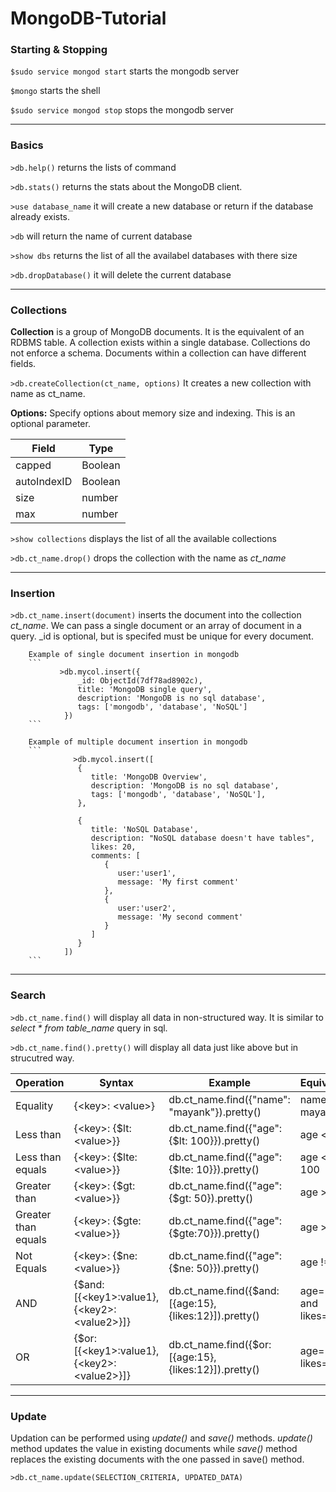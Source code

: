 # MongoDB-Tutorial

### Starting & Stopping

`$sudo service mongod start`	starts the mongodb server

`$mongo`  starts the shell

`$sudo service mongod stop` 	stops the mongodb server

---

### Basics

`>db.help()` returns the lists of command

`>db.stats()` returns the stats about the MongoDB client. 

`>use database_name` it will create a new database or return if the database already exists.

`>db` will return the name of current database

`>show dbs` returns the list of all the availabel databases with there size

`>db.dropDatabase()` it will delete the current database

---

### Collections

**Collection** is a group of MongoDB documents. It is the equivalent of an RDBMS table. A collection exists within a single database. Collections do not enforce a schema. Documents within a collection can have different fields.

`>db.createCollection(ct_name, options)` It creates a new collection with name as ct_name.


**Options:** Specify options about memory size and indexing. This is an optional parameter.

| Field         | Type     |
| ------------ | -------- |
| capped        | Boolean  |
| autoIndexID   | Boolean  |
| size          | number   |
| max           | number   |
		

`>show collections`	displays the list of all the available collections

`>db.ct_name.drop()` drops the collection with the name as *ct_name*

---

### Insertion 

`>db.ct_name.insert(document)`  inserts the document into the collection *ct_name*. We can pass a single document or an array of document in a query. 											\_id is optional, but is specifed must be unique for every document.  
	

		Example of single document insertion in mongodb
		```
			   >db.mycol.insert({
				   _id: ObjectId(7df78ad8902c),
				   title: 'MongoDB single query', 
				   description: 'MongoDB is no sql database',
				   tags: ['mongodb', 'database', 'NoSQL']
				})
		```

		Example of multiple document insertion in mongodb
		```
			      >db.mycol.insert([
				   {
				      title: 'MongoDB Overview', 
				      description: 'MongoDB is no sql database',
				      tags: ['mongodb', 'database', 'NoSQL'],
				   },
					
				   {
				      title: 'NoSQL Database', 
				      description: "NoSQL database doesn't have tables",
				      likes: 20, 
				      comments: [
				         {
				            user:'user1',
				            message: 'My first comment'
				         },
				         {
				            user:'user2',
				            message: 'My second comment'
				         }
				      ]
				   }
				])
		```

---

### Search

`>db.ct_name.find()`  will display all data in non-structured way. It is similar to *select * from table_name* query in sql.

`>db.ct_name.find().pretty()` will display all data just like above but in strucutred way.

| Operation            | Syntax                     |Example 												| Equivalent		|
| -------------------  | ------------------------- | ------------------------------------------------ 		| ---------------- |
| Equality             |  {\<key>: \<value>}          |  db.ct_name.find({"name": "mayank"}).pretty()		|   name = mayank	|
| Less than            |  {\<key>: {$lt:\<value>}}    |  db.ct_name.find({"age": {$lt: 100}}).pretty()		|	age < 100		|
| Less than equals     |  {\<key>: {$lte:\<value>}}   |  db.ct_name.find({"age": {$lte: 10}}).pretty()		|	age <= 100		|
| Greater than         |  {\<key>: {$gt:\<value>}}	|  db.ct_name.find({"age": {$gt: 50}).pretty()			|	age > 50		|
| Greater than equals  |  {\<key>: {$gte:\<value>}}	|  db.ct_name.find({"age": {$gte:70}}).pretty()			|	age >= 50		|
| Not Equals		   |  {\<key>: {$ne:\<value>}}	|  db.ct_name.find({"age": {$ne: 50}}).pretty()			|	age != 50		|
| AND 				   |  {$and: [{\<key1>:value1},{\<key2>:\<value2>}]} | db.ct_name.find({$and: [{age:15},{likes:12}]).pretty()	|	age=15 and likes=12	|
| OR 				   |  {$or: [{\<key1>:value1},{\<key2>:\<value2>}]}	| db.ct_name.find({$or: [{age:15},{likes:12}]).pretty() |	age=15 or likes=12	|

---

### Update

Updation can be performed using *update()* and *save()* methods. *update()* method updates the value in existing documents while *save()* method replaces the existing documents with the one passed in save() method.

`>db.ct_name.update(SELECTION_CRITERIA, UPDATED_DATA)`	